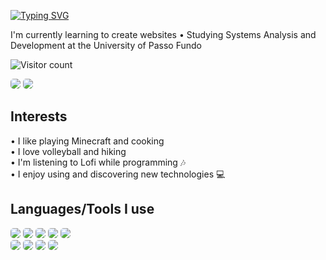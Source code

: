 <div>

<a href="https://git.io/typing-svg"><img src="https://readme-typing-svg.herokuapp.com?font=Press+Start+2P&size=20&pause=1000&color=0091FF&random=false&width=435&lines=Hi%2C+I'm+Fernanda+%F0%9F%91%8B;Welcome+to+my+GitHub!" alt="Typing SVG" /></a>


  I'm currently learning to create websites • Studying Systems Analysis and Development at the University of Passo Fundo 


  <div>

  ![Visitor count](https://komarev.com/ghpvc/?username=fernanda-ihjaz&color=0091FF&style=for-the-badge&label=Visitor+Count)

  <a href="https://www.linkedin.com/in/fernanda-ihjaz" target="_blank"><img src="https://img.shields.io/badge/-Follow me on LinkedIn-%230077B5?style=for-the-badge&logo=linkedin&logoColor=white" target="_blank" style="border-radius: 5px;"></a> 
    <a href = "mailto:205657@upf.br"><img src="https://img.shields.io/badge/-send an email-%23333?style=for-the-badge&logo=gmail&logoColor=white" target="_blank" style="border-radius: 5px;"></a>

  </div>
  

## Interests

  • I like playing Minecraft and cooking \
  • I love volleyball and hiking \
  • I'm listening to Lofi while programming 🎶 \
  • I enjoy using and discovering new technologies 💻

## Languages/Tools I use

  <img src="https://img.shields.io/badge/html5-%23E34F26.svg?style=for-the-badge&logo=html5&logoColor=white" style="border-radius: 5px;"/>
  <img src="https://img.shields.io/badge/css3-%231572B6.svg?style=for-the-badge&logo=css3&logoColor=white" style="border-radius: 5px;"/>
  <img src="https://img.shields.io/badge/mysql-%2300f.svg?style=for-the-badge&logo=mysql&logoColor=white" style="border-radius: 5px;"/>
  <img src="https://img.shields.io/badge/Python-FFD43B?style=for-the-badge&logo=python&logoColor=blue" style="border-radius: 5px;"/>
  <img src="https://img.shields.io/badge/c-%2300599C.svg?style=for-the-badge&logo=c&logoColor=white" style="border-radius: 5px;"/> <br>
  <img src="https://img.shields.io/badge/GitHub_Actions-2088FF?style=for-the-badge&logo=github-actions&logoColor=white" style="border-radius: 5px;"/>
  <img src="https://img.shields.io/badge/Visual_Studio_Code-0078D4?style=for-the-badge&logo=visual%20studio%20code&logoColor=white"style="border-radius: 5px;"/>
  <img src="https://img.shields.io/badge/Linux-FCC624?style=for-the-badge&logo=linux&logoColor=black" style="border-radius: 5px;" />
  <img src="https://img.shields.io/badge/Windows-0078D6?style=for-the-badge&logo=windows&logoColor=white" style="border-radius: 5px;" />


</div>
